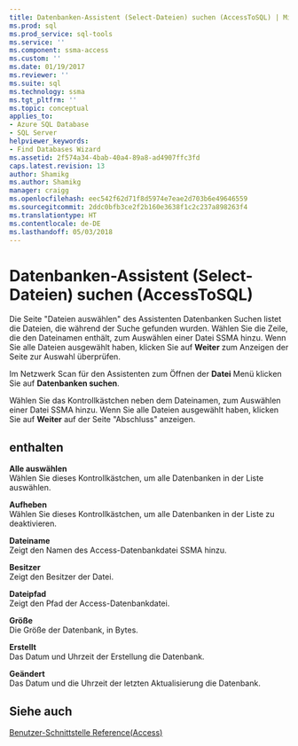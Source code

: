 ```yaml
---
title: Datenbanken-Assistent (Select-Dateien) suchen (AccessToSQL) | Microsoft Docs
ms.prod: sql
ms.prod_service: sql-tools
ms.service: ''
ms.component: ssma-access
ms.custom: ''
ms.date: 01/19/2017
ms.reviewer: ''
ms.suite: sql
ms.technology: ssma
ms.tgt_pltfrm: ''
ms.topic: conceptual
applies_to:
- Azure SQL Database
- SQL Server
helpviewer_keywords:
- Find Databases Wizard
ms.assetid: 2f574a34-4bab-40a4-89a8-ad4907ffc3fd
caps.latest.revision: 13
author: Shamikg
ms.author: Shamikg
manager: craigg
ms.openlocfilehash: eec542f62d71f8d5974e7eae2d703b6e49646559
ms.sourcegitcommit: 2ddc0bfb3ce2f2b160e3638f1c2c237a898263f4
ms.translationtype: HT
ms.contentlocale: de-DE
ms.lasthandoff: 05/03/2018
---
```

# <a name="find-databases-wizard-select-files-accesstosql"></a>Datenbanken-Assistent (Select-Dateien) suchen (AccessToSQL)
Die Seite "Dateien auswählen" des Assistenten Datenbanken Suchen listet die Dateien, die während der Suche gefunden wurden. Wählen Sie die Zeile, die den Dateinamen enthält, zum Auswählen einer Datei SSMA hinzu. Wenn Sie alle Dateien ausgewählt haben, klicken Sie auf **Weiter** zum Anzeigen der Seite zur Auswahl überprüfen.  
  
Im Netzwerk Scan für den Assistenten zum Öffnen der **Datei** Menü klicken Sie auf **Datenbanken suchen**.  
  
Wählen Sie das Kontrollkästchen neben dem Dateinamen, zum Auswählen einer Datei SSMA hinzu. Wenn Sie alle Dateien ausgewählt haben, klicken Sie auf **Weiter** auf der Seite "Abschluss" anzeigen.  
  
## <a name="options"></a>enthalten  
**Alle auswählen**  
Wählen Sie dieses Kontrollkästchen, um alle Datenbanken in der Liste auswählen.  
  
**Aufheben**  
Wählen Sie dieses Kontrollkästchen, um alle Datenbanken in der Liste zu deaktivieren.  
  
**Dateiname**  
Zeigt den Namen des Access-Datenbankdatei SSMA hinzu.  
  
**Besitzer**  
Zeigt den Besitzer der Datei.  
  
**Dateipfad**  
Zeigt den Pfad der Access-Datenbankdatei.  
  
**Größe**  
Die Größe der Datenbank, in Bytes.  
  
**Erstellt**  
Das Datum und Uhrzeit der Erstellung die Datenbank.  
  
**Geändert**  
Das Datum und die Uhrzeit der letzten Aktualisierung die Datenbank.  
  
## <a name="see-also"></a>Siehe auch  
[Benutzer-Schnittstelle Reference(Access)](http://msdn.microsoft.com/en-us/af24c303-4a41-449b-9c86-d6558a97e839)  
  
